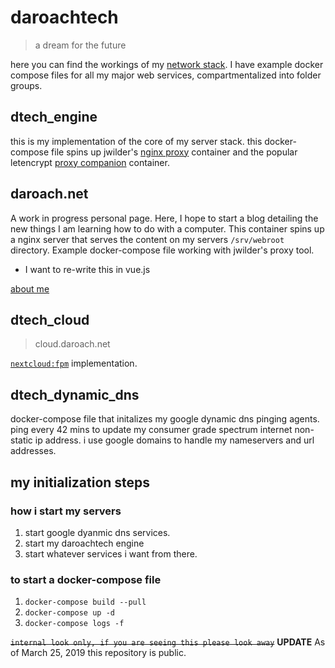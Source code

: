 # daroachtech

> a dream for the future

here you can find the workings of my [network stack](https://www.instagram.com/p/BtSgNa8ni0i/?utm_source=ig_web_button_share_sheet). I have example docker compose files for all my major web services, compartmentalized into folder groups.

## dtech_engine

this is my implementation of the core of my server stack. this docker-compose file spins up jwilder's [nginx proxy](https://hub.docker.com/r/jwilder/nginx-proxy/) container and the popular letencrypt [proxy companion](https://hub.docker.com/r/jrcs/letsencrypt-nginx-proxy-companion/) container.

## daroach.net

A work in progress personal page. Here, I hope to start a blog detailing the new things I am learning how to do with a computer. This container spins up a nginx server that serves the content on my servers `/srv/webroot` directory. Example docker-compose file working with jwilder's proxy tool.

* I want to re-write this in vue.js

[about me](daroach.net/about)

## dtech_cloud
> cloud.daroach.net

[`nextcloud:fpm`](https://github.com/nextcloud/docker/blob/master/.examples/docker-compose/with-nginx-proxy/mariadb-cron-redis/fpm/docker-compose.yml) implementation.

## dtech_dynamic_dns

docker-compose file that initalizes my google dynamic dns pinging agents. ping every 42 mins to update my consumer grade spectrum internet non-static ip address. i use google domains to handle my nameservers and url addresses.

## my initialization steps

### how i start my servers

1. start google dyanmic dns services.
2. start my daroachtech engine
3. start whatever services i want from there.

### to start a docker-compose file

1. `docker-compose build --pull`
2. `docker-compose up -d`
3. `docker-compose logs -f`

~~``` internal look only, if you are seeing this please look away ```~~
**UPDATE** As of March 25, 2019 this repository is public.
